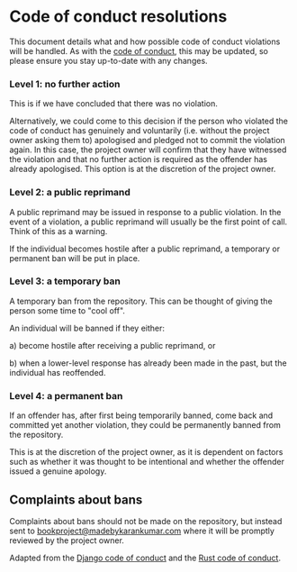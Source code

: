 # Code of conduct resolutions

This document details what and how possible code of conduct violations will be handled. 
As with the [code of conduct](https://project-books.github.io/docs/code-of-conduct/), 
this may be updated, so please ensure you stay up-to-date with any changes.

### Level 1: no further action

This is if we have concluded that there was no violation. 

Alternatively, we could come to this decision if the person who violated the code of conduct has genuinely and voluntarily
(i.e. without the project owner asking them to) apologised and pledged not to commit the violation again. In this case,
the project owner will confirm that they have witnessed the violation and that no further action is required as the offender has already apologised. This option is at the discretion of the project owner.

### Level 2: a public reprimand

A public reprimand may be issued in response to a public violation. In the event of a violation, a public reprimand will usually be the first point of call. Think of this as a warning.

If the individual becomes hostile after a public reprimand, a temporary or permanent ban will be put in place.

### Level 3: a temporary ban

A temporary ban from the repository. This can be thought of giving the person some time to "cool off".

An individual will be banned if they either:

a) become hostile after receiving a public reprimand, or

b) when a lower-level response has already been made in the past, but the individual has reoffended.

### Level 4: a permanent ban

If an offender has, after first being temporarily banned, come back and committed yet another violation, they could
be permanently banned from the repository. 

This is at the discretion of the project owner, as it is dependent on factors such as whether it was thought to be 
intentional and whether the offender issued a genuine apology.

## Complaints about bans

Complaints about bans should not be made on the repository, but instead sent to bookproject@madebykarankumar.com where
it will be promptly reviewed by the project owner.

Adapted from the [Django code of conduct](https://www.djangoproject.com/conduct/) and the 
[Rust code of conduct](https://www.rust-lang.org/policies/code-of-conduct).
